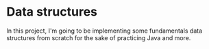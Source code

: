 # Data structures

In this project, I'm going to be implementing some fundamentals data structures from scratch for the
sake of practicing Java and more.